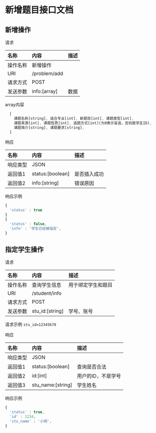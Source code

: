 # 新增题目接口文档
## 新增操作
请求

| 名称   | 内容           | 描述   |
| :--- | :----------- | :--- |
| 操作名称 | 新增操作         |      |
| URI  | /problem/add |      |
| 请求方式 | POST         |      |
| 发送参数 | info:[array] | 数据   |

array内容
```javascript
  [
    课题名称[string], 适合专业[int], 新题目[int], 课题类型[int], 
    课题来源[int], 课题性质[int], 选题方式[int](为0表示盲选，否则是学生ID),
    课题简介[string], 课题要求[string],
  ]
```

响应

| 名称   | 内容               | 描述     |
| :--- | :--------------- | :----- |
| 响应类型 | JSON             |        |
| 返回值1 | status:[boolean] | 是否插入成功 |
| 返回值2 | info:[string]    | 错误原因   |

响应示例
```javascript
{
  'status' : true
}
{
  'status' : false,
  'info' : '学生已经被指定',
}
```

## 指定学生操作
请求

| 名称   | 内容              | 描述        |
| :--- | :-------------- | :-------- |
| 操作名称 | 查询学生信息          | 用于绑定学生和题目 |
| URI  | /student/info   |           |
| 请求方式 | POST            |           |
| 发送参数 | stu_id:[string] | 学号、账号     |

请求示例
`stu_id=12345678`

响应

| 名称   | 内容                | 描述         |
| :--- | :---------------- | :--------- |
| 响应类型 | JSON              |            |
| 返回值1 | status:[boolean]  | 查询是否合法     |
| 返回值2 | id:[int]          | 用户的ID，不是学号 |
| 返回值3 | stu_name:[string] | 学生姓名       |

响应示例
```javascript
{
  'status' : true,
  'id' : 1234,
  'stu_name' : '小明',
}
```
